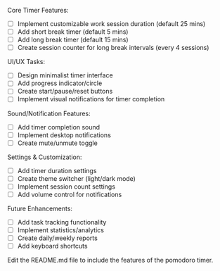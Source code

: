 Core Timer Features:
- [ ] Implement customizable work session duration (default 25 mins)
- [ ] Add short break timer (default 5 mins)
- [ ] Add long break timer (default 15 mins)
- [ ] Create session counter for long break intervals (every 4 sessions)

UI/UX Tasks:
- [ ] Design minimalist timer interface
- [ ] Add progress indicator/circle
- [ ] Create start/pause/reset buttons
- [ ] Implement visual notifications for timer completion

Sound/Notification Features:
- [ ] Add timer completion sound
- [ ] Implement desktop notifications
- [ ] Create mute/unmute toggle

Settings & Customization:
- [ ] Add timer duration settings
- [ ] Create theme switcher (light/dark mode)
- [ ] Implement session count settings
- [ ] Add volume control for notifications

Future Enhancements:
- [ ] Add task tracking functionality
- [ ] Implement statistics/analytics
- [ ] Create daily/weekly reports
- [ ] Add keyboard shortcuts

Edit the README.md file to include the features of the pomodoro timer. 
